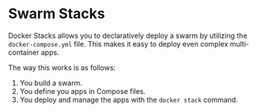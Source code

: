 # Swarm Stacks

Docker Stacks allows you to declaratively deploy a swarm by utilizing the `docker-compose.yml` file.
This makes it easy to deploy even complex multi-container apps.

The way this works is as follows:

1. You build a swarm.
2. You define you apps in Compose files.
3. You deploy and manage the apps with the `docker stack` command.
